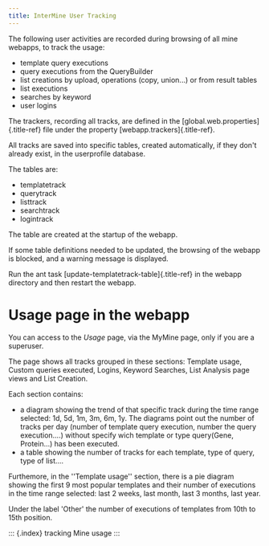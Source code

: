 ```yaml
---
title: InterMine User Tracking
---
```


The following user activities are recorded during browsing of all mine
webapps, to track the usage:

-   template query executions
-   query executions from the QueryBuilder
-   list creations by upload, operations (copy, union\...) or from
    result tables
-   list executions
-   searches by keyword
-   user logins

The trackers, recording all tracks, are defined in the
[global.web.properties]{.title-ref} file under the property
[webapp.trackers]{.title-ref}.

All tracks are saved into specific tables, created automatically, if
they don\'t already exist, in the userprofile database.

The tables are:

-   templatetrack
-   querytrack
-   listtrack
-   searchtrack
-   logintrack

The table are created at the startup of the webapp.

If some table definitions needed to be updated, the browsing of the
webapp is blocked, and a warning message is displayed.

Run the ant task [update-templatetrack-table]{.title-ref} in the webapp
directory and then restart the webapp.

Usage page in the webapp
========================

You can access to the *Usage* page, via the MyMine page, only if you are
a superuser.

The page shows all tracks grouped in these sections: Template usage,
Custom queries executed, Logins, Keyword Searches, List Analysis page
views and List Creation.

Each section contains:

-   a diagram showing the trend of that specific track during the time
    range selected: 1d, 5d, 1m, 3m, 6m, 1y. The diagrams point out the
    number of tracks per day (number of template query execution, number
    the query execution\....) without specify wich template or type
    query(Gene, Protein\...) has been executed.
-   a table showing the number of tracks for each template, type of
    query, type of list\....

Furthemore, in the \'\'Template usage\'\' section, there is a pie
diagram showing the first 9 most popular templates and their number of
executions in the time range selected: last 2 weeks, last month, last 3
months, last year.

Under the label \'Other\' the number of executions of templates from
10th to 15th position.

::: {.index}
tracking Mine usage
:::
